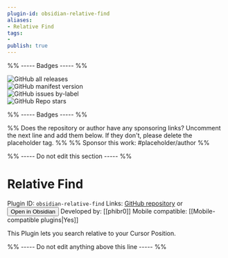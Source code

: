 ```yaml
---
plugin-id: obsidian-relative-find
aliases:
- Relative Find
tags: 
- 
publish: true
---
```


%% ----- Badges ----- %%

![GitHub all releases](https://img.shields.io/github/downloads/phibr0/obsidian-relative-find/total?color=573E7A&logo=github&style=for-the-badge)   
![GitHub manifest version](https://img.shields.io/github/manifest-json/v/phibr0/obsidian-relative-find?color=573E7A&logo=github&style=for-the-badge)   
![GitHub issues by-label](https://img.shields.io/github/issues/phibr0/obsidian-relative-find/help%20wanted?color=573E7A&logo=github&style=for-the-badge)   
![GitHub Repo stars](https://img.shields.io/github/stars/phibr0/obsidian-relative-find?color=573E7A&logo=github&style=for-the-badge)

%% ----- Badges ----- %%

%% Does the repository or author have any sponsoring links? Uncomment the next line and add them below. If they don't, please delete the placeholder tag. %%
%% Sponsor this work: #placeholder/author %%

%% ----- Do not edit this section ----- %%

# Relative Find

Plugin ID: `obsidian-relative-find`
Links: [GitHub repository](https://github.com/phibr0/obsidian-relative-find) or [<button id=HH>Open in Obsidian</button>](obsidian://goto-plugin?id=obsidian-relative-find)
Developed by: [[phibr0]]
Mobile compatible: [[Mobile-compatible plugins|Yes]]

This Plugin lets you search relative to your Cursor Position.

%% ----- Do not edit anything above this line ----- %% 
